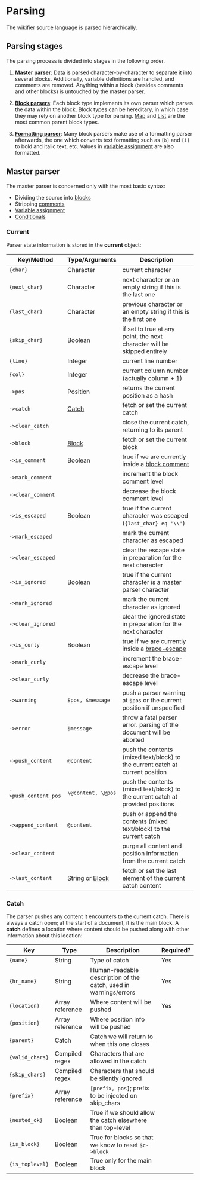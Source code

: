 # Parsing

The wikifier source language is parsed hierarchically.

## Parsing stages

The parsing process is divided into stages in the following order.

1. [__Master parser__](#master-parser): Data is parsed character-by-character to
separate it into several blocks. Additionally, variable definitions are handled,
and comments are removed. Anything within a block (besides comments and other
blocks) is untouched by the master parser.

2. [__Block parsers__](../blocks.md): Each block type implements its own parser
which parses the data within the block. Block types can be hereditary, in which
case they may rely on another block type for parsing. [Map](../blocks.md#map) and
[List](../blocks.md#list) are the most common parent block types.

3. [__Formatting parser__](../language.md#text-formatting): Many block parsers make
use of a formatting parser afterwards, the one which converts text formatting
such as `[b]` and `[i]` to bold and italic text, etc. Values in
[variable assignment](../language.md#assignment) are also formatted.

## Master parser

The master parser is concerned only with the most basic syntax:
* Dividing the source into [blocks](../language.md#blocks)
* Stripping [comments](../language.md#comments)
* [Variable assignment](../language.md#assignment)
* [Conditionals](../language.md#conditionals)

### Current

Parser state information is stored in the **current** object:

| Key/Method            | Type/Arguments    | Description
| -----                 | -----             | -----
| `{char}`              | Character         | current character
| `{next_char}`         | Character         | next character or an empty string if this is the last one
| `{last_char}`         | Character         | previous character or an empty string if this is the first one
| `{skip_char}`         | Boolean           | if set to true at any point, the next character will be skipped entirely
| `{line}`              | Integer           | current line number
| `{col}`               | Integer           | current column number (actually column + 1)
| `->pos`               | Position          | returns the current position as a hash
| `->catch`             | [Catch](#catch)   | fetch or set the current catch  
| `->clear_catch`       |                   | close the current catch, returning to its parent
| `->block`             | [Block](../language.md#blocks) | fetch or set the current block
| `->is_comment`        | Boolean           | true if we are currently inside a [block comment](../language.md#comments)
| `->mark_comment`      |                   | increment the block comment level
| `->clear_comment`     |                   | decrease the block comment level
| `->is_escaped`        | Boolean           | true if the current character was escaped (`{last_char} eq '\\'`)
| `->mark_escaped`      |                   | mark the current character as escaped
| `->clear_escaped`     |                   | clear the escape state in preparation for the next character
| `->is_ignored`        | Boolean           | true if the current character is a master parser character
| `->mark_ignored`      |                   | mark the current character as ignored
| `->clear_ignored`     |                   | clear the ignored state in preparation for the next character
| `->is_curly`          | Boolean           | true if we are currently inside a [brace-escape](../language.md#escaping)
| `->mark_curly`        |                   | increment the brace-escape level
| `->clear_curly`       |                   | decrease the brace-escape level
| `->warning`           | `$pos, $message`  | push a parser warning at `$pos` or the current position if unspecified
| `->error`             | `$message`        | throw a fatal parser error. parsing of the document will be aborted
| `->push_content`      | `@content`        | push the contents (mixed text/block) to the current catch at current position
| `->push_content_pos`  | `\@content, \@pos` | push the contents (mixed text/block) to the current catch at provided positions
| `->append_content`    | `@content`        | push or append the contents (mixed text/block) to the current catch
| `->clear_content`     |                   | purge all content and position information from the current catch
| `->last_content`      | String or [Block](../language.md#blocks) | fetch or set the last element of the current catch content

### Catch

The parser pushes any content it encounters to the current catch. There is
always a catch open; at the start of a document, it is the main block. A
**catch** defines a location where content should be pushed along with other
information about this location:

| Key               | Type              | Description                                                       | Required?
| -----             | -----             | -----                                                             | -----
| `{name}`          | String            | Type of catch                                                     | Yes
| `{hr_name}`       | String            | Human-readable description of the catch, used in warnings/errors  | Yes
| `{location}`      | Array reference   | Where content will be pushed                                      | Yes
| `{position}`      | Array reference   | Where position info will be pushed                                |
| `{parent}`        | Catch             | Catch we will return to when this one closes                      |
| `{valid_chars}`   | Compiled regex    | Characters that are allowed in the catch                          |
| `{skip_chars}`    | Compiled regex    | Characters that should be silently ignored                        |
| `{prefix}`        | Array reference   | `[prefix, pos]`; prefix to be injected on skip_chars              |
| `{nested_ok}`     | Boolean           | True if we should allow the catch elsewhere than top-level        |
| `{is_block}`      | Boolean           | True for blocks so that we know to reset `$c->block`              |
| `{is_toplevel}`   | Boolean           | True only for the main block                                      |
